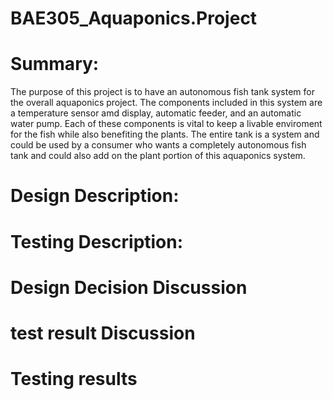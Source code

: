 # BAE305_Aquaponics.Project


# Summary:

   The purpose of this project is to have an autonomous fish tank system for the overall aquaponics project. The components included in this system are a temperature sensor amd display, automatic feeder, and an automatic water pump. Each of these components is vital to keep a livable enviroment for the fish while also benefiting the plants. The entire tank is a system and could be used by a consumer who wants a completely autonomous fish tank and could also add on the plant portion of this aquaponics system.   
  

# Design Description: 
 

# Testing Description: 


# Design Decision Discussion


# test result Discussion


# Testing results
